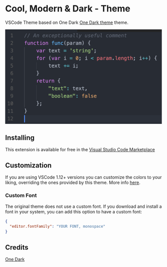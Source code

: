 # Cool, Modern & Dark - Theme

VSCode Theme based on One Dark [One Dark theme](https://github.com/akamud/vscode-theme-onedark) theme.

![screenshot](https://raw.githubusercontent.com/RafaelRCamargo/vscode-theme-cmd/master/screenshots/preview.png)

## Installing

This extension is available for free in the [Visual Studio Code Marketplace](https://marketplace.visualstudio.com/items/RafaelRCamargo.vscode-theme-cmd)

## Customization

If you are using VSCode 1.12+ versions you can customize the colors to your liking, overriding the ones provided by this theme. More info [here](https://code.visualstudio.com/docs/getstarted/theme-color-reference).

### Custom Font

The original theme does not use a custom font. If you download and install a font in your system, you can add this option to have a custom font:

```json
{
  "editor.fontFamily": "YOUR FONT, monospace"
}
```

## Credits

[One Dark](https://github.com/akamud/vscode-theme-onedark)
